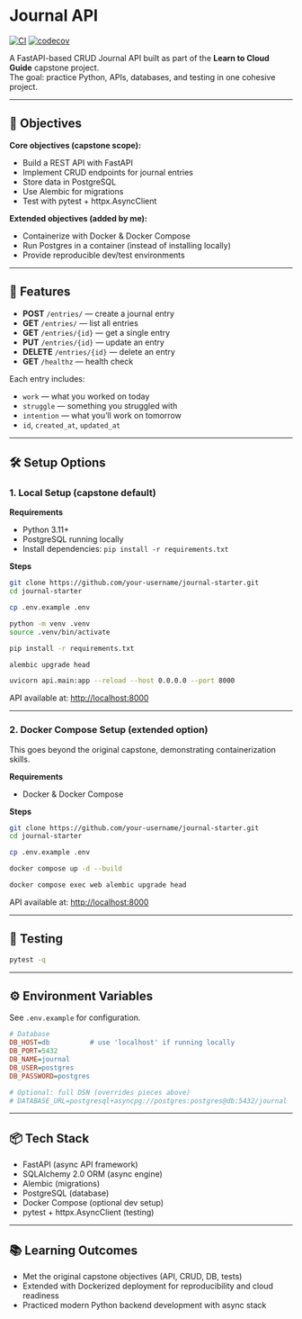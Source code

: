 # Journal API

[![CI](https://github.com/your-username/journal-starter/actions/workflows/test.yml/badge.svg)](https://github.com/your-username/journal-starter/actions/workflows/test.yml)
[![codecov](https://codecov.io/gh/your-username/journal-starter/branch/main/graph/badge.svg)](https://codecov.io/gh/your-username/journal-starter)

A FastAPI-based CRUD Journal API built as part of the **Learn to Cloud Guide** capstone project.  
The goal: practice Python, APIs, databases, and testing in one cohesive project.

---

## 🎯 Objectives

**Core objectives (capstone scope):**
- Build a REST API with FastAPI  
- Implement CRUD endpoints for journal entries  
- Store data in PostgreSQL  
- Use Alembic for migrations  
- Test with pytest + httpx.AsyncClient  

**Extended objectives (added by me):**
- Containerize with Docker & Docker Compose  
- Run Postgres in a container (instead of installing locally)  
- Provide reproducible dev/test environments  

---

## 🚀 Features

- **POST** `/entries/` — create a journal entry  
- **GET** `/entries/` — list all entries  
- **GET** `/entries/{id}` — get a single entry  
- **PUT** `/entries/{id}` — update an entry  
- **DELETE** `/entries/{id}` — delete an entry  
- **GET** `/healthz` — health check  

Each entry includes:
- `work` — what you worked on today  
- `struggle` — something you struggled with  
- `intention` — what you’ll work on tomorrow  
- `id`, `created_at`, `updated_at`  

---

## 🛠 Setup Options

### 1. Local Setup (capstone default)

**Requirements**
- Python 3.11+  
- PostgreSQL running locally  
- Install dependencies: `pip install -r requirements.txt`

**Steps**
```bash
git clone https://github.com/your-username/journal-starter.git
cd journal-starter

cp .env.example .env

python -m venv .venv
source .venv/bin/activate

pip install -r requirements.txt

alembic upgrade head

uvicorn api.main:app --reload --host 0.0.0.0 --port 8000
```

API available at: [http://localhost:8000](http://localhost:8000)

---

### 2. Docker Compose Setup (extended option)

This goes beyond the original capstone, demonstrating containerization skills.

**Requirements**
- Docker & Docker Compose

**Steps**
```bash
git clone https://github.com/your-username/journal-starter.git
cd journal-starter

cp .env.example .env

docker compose up -d --build

docker compose exec web alembic upgrade head
```

API available at: [http://localhost:8000](http://localhost:8000)

---

## 🧪 Testing

```bash
pytest -q
```

---

## ⚙️ Environment Variables

See `.env.example` for configuration.

```ini
# Database
DB_HOST=db          # use 'localhost' if running locally
DB_PORT=5432
DB_NAME=journal
DB_USER=postgres
DB_PASSWORD=postgres

# Optional: full DSN (overrides pieces above)
# DATABASE_URL=postgresql+asyncpg://postgres:postgres@db:5432/journal
```

---

## 📦 Tech Stack

- FastAPI (async API framework)  
- SQLAlchemy 2.0 ORM (async engine)  
- Alembic (migrations)  
- PostgreSQL (database)  
- Docker Compose (optional dev setup)  
- pytest + httpx.AsyncClient (testing)  

---

## 📚 Learning Outcomes

- Met the original capstone objectives (API, CRUD, DB, tests)  
- Extended with Dockerized deployment for reproducibility and cloud readiness  
- Practiced modern Python backend development with async stack  
